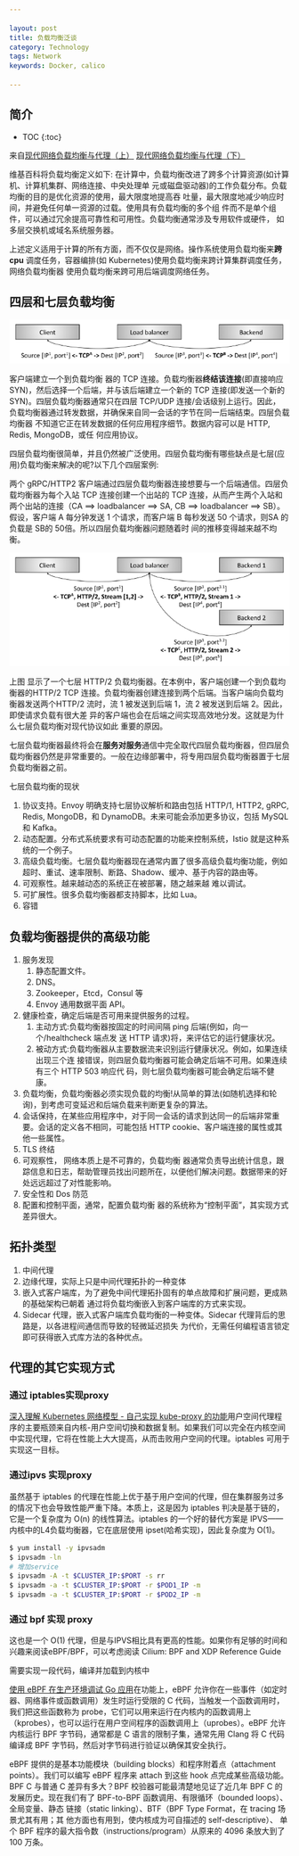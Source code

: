 ```yaml
---

layout: post
title: 负载均衡泛谈
category: Technology
tags: Network
keywords: Docker, calico

---
```


## 简介

* TOC
{:toc}

来自[现代网络负载均衡与代理（上）](https://mp.weixin.qq.com/s/FwuEUAKU245tCa-UNtVYLw) [现代网络负载均衡与代理（下）](https://mp.weixin.qq.com/s/8DjdPUoXAJuURhdGoBCcXA)

维基百科将负载均衡定义如下: 在计算中，负载均衡改进了跨多个计算资源(如计算机、计算机集群、网络连接、中央处理单 元或磁盘驱动器)的工作负载分布。负载均衡的目的是优化资源的使用，最大限度地提高吞 吐量，最大限度地减少响应时间，并避免任何单一资源的过载。使用具有负载均衡的多个组 件而不是单个组件，可以通过冗余提高可靠性和可用性。负载均衡通常涉及专用软件或硬件， 如多层交换机或域名系统服务器。

上述定义适用于计算的所有方面，而不仅仅是网络。操作系统使用负载均衡来**跨cpu** 调度任务，容器编排(如 Kubernetes)使用负载均衡来跨计算集群调度任务，网络负载均衡器 使用负载均衡来跨可用后端调度网络任务。

## 四层和七层负载均衡

![](/public/upload/network/four_layer_load_balance.jpeg)

客户端建立一个到负载均衡 器的 TCP 连接。负载均衡器**终结该连接**(即直接响应 SYN)，然后选择一个后端，并与该后端建立一个新的 TCP 连接(即发送一个新的 SYN)。四层负载均衡器通常只在四层 TCP/UDP 连接/会话级别上运行。因此， 负载均衡器通过转发数据，并确保来自同一会话的字节在同一后端结束。四层负载均衡器 不知道它正在转发数据的任何应用程序细节。数据内容可以是 HTTP, Redis, MongoDB，或任 何应用协议。

四层负载均衡很简单，并且仍然被广泛使用。四层负载均衡有哪些缺点是七层(应用)负载均衡来解决的呢?以下几个四层案例:

两个 gRPC/HTTP2 客户端通过四层负载均衡器连接想要与一个后端通信。四层负载均衡器为每个入站 TCP 连接创建一个出站的 TCP 连接，从而产生两个入站和两个出站的连接（CA ==> loadbalancer ==> SA, CB ==> loadbalancer ==> SB）。假设，客户端 A 每分钟发送 1 个请求，而客户端 B 每秒发送 50 个请求，则SA 的负载是 SB的 50倍。所以四层负载均衡器问题随着时 间的推移变得越来越不均衡。

![](/public/upload/network/seven_layer_load_balance.jpeg)

上图 显示了一个七层 HTTP/2 负载均衡器。在本例中，客户端创建一个到负载均衡器的HTTP/2 TCP 连接。负载均衡器创建连接到两个后端。当客户端向负载均衡器发送两个HTTP/2 流时，流 1 被发送到后端 1，流 2 被发送到后端 2。因此，即使请求负载有很大差 异的客户端也会在后端之间实现高效地分发。这就是为什么七层负载均衡对现代协议如此 重要的原因。

七层负载均衡器最终将会在**服务对服务**通信中完全取代四层负载均衡器，但四层负载均衡器仍然是非常重要的。一般在边缘部署中，将专用四层负载均衡器置于七层负载均衡器之前。

七层负载均衡的现状
1. 协议支持。Envoy 明确支持七层协议解析和路由包括 HTTP/1, HTTP2, gRPC, Redis, MongoDB，和 DynamoDB。未来可能会添加更多协议，包括 MySQL 和 Kafka。
2. 动态配置。分布式系统要求有可动态配置的功能来控制系统，Istio 就是这种系统的一个例子。
3. 高级负载均衡。七层负载均衡器现在通常内置了很多高级负载均衡功能，例如超时、重试、速率限制、断路、Shadow、缓冲、基于内容的路由等。
4. 可观察性。越来越动态的系统正在被部署，随之越来越 难以调试。
5. 可扩展性。很多负载均衡器都支持脚本，比如 Lua。
6. 容错

## 负载均衡器提供的高级功能
1. 服务发现
    1. 静态配置文件。
    2. DNS。
    3. Zookeeper，Etcd，Consul 等
    4. Envoy 通用数据平面 API。
2. 健康检查，确定后端是否可用来提供服务的过程。
    1. 主动方式:负载均衡器按固定的时间间隔 ping 后端(例如，向一个/healthcheck 端点发 送 HTTP 请求)将，来评估它的运行健康状况。
    2. 被动方式:负载均衡器从主要数据流来识别运行健康状况。例如，如果连续出现三个连 接错误，则四层负载均衡器可能会确定后端不可用。如果连续有三个 HTTP 503 响应代 码，则七层负载均衡器可能会确定后端不健康。
3. 负载均衡，负载均衡器必须实现负载的均衡!从简单的算法(如随机选择和轮询)，到考虑可变延迟和后端负载来判断更复杂的算法。
4. 会话保持，在某些应用程序中，对于同一会话的请求到达同一的后端非常重要。会话的定义各不相同，可能包括 HTTP cookie、客户端连接的属性或其 他一些属性。
5. TLS 终结
6. 可观察性， 网络本质上是不可靠的，负载均衡 器通常负责导出统计信息，跟踪信息和日志，帮助管理员找出问题所在，以便他们解决问题。数据带来的好处远远超过了对性能影响。
7. 安全性和 Dos 防范
8. 配置和控制平面，通常，配置负载均衡 器的系统称为“控制平面”，其实现方式差异很大。

## 拓扑类型

1. 中间代理
2. 边缘代理，实际上只是中间代理拓扑的一种变体
3. 嵌入式客户端库，为了避免中间代理拓扑固有的单点故障和扩展问题，更成熟的基础架构已朝着 通过将负载均衡嵌入到客户端库的方式来实现。
4. Sidecar 代理，嵌入式客户端库负载均衡的一种变体。Sidecar 代理背后的思路是，以各进程间通信而导致的轻微延迟损失 为代价，无需任何编程语言锁定即可获得嵌入式库方法的各种优点。

## 代理的其它实现方式

### 通过 iptables实现proxy

[深入理解 Kubernetes 网络模型 - 自己实现 kube-proxy 的功能](https://mp.weixin.qq.com/s/zWH5gAWpeAGie9hMrGscEg)用户空间代理程序的主要瓶颈来自内核-用户空间切换和数据复制。如果我们可以完全在内核空间中实现代理，它将在性能上大大提高，从而击败用户空间的代理。iptables 可用于实现这一目标。

### 通过ipvs 实现proxy

虽然基于 iptables 的代理在性能上优于基于用户空间的代理，但在集群服务过多的情况下也会导致性能严重下降。本质上，这是因为 iptables 判决是基于链的，它是一个复杂度为 O(n) 的线性算法。iptables 的一个好的替代方案是 IPVS——内核中的L4负载均衡器，它在底层使用 ipset(哈希实现)，因此复杂度为 O(1)。

```sh
$ yum install -y ipvsadm
$ ipvsadm -ln
# 增加service
$ ipvsadm -A -t $CLUSTER_IP:$PORT -s rr
$ ipvsadm -a -t $CLUSTER_IP:$PORT -r $POD1_IP -m
$ ipvsadm -a -t $CLUSTER_IP:$PORT -r $POD2_IP -m
```

### 通过 bpf 实现 proxy  

这也是一个 O(1) 代理，但是与IPVS相比具有更高的性能。如果你有足够的时间和兴趣来阅读eBPF/BPF，可以考虑阅读 Cilium: BPF and XDP Reference Guide

需要实现一段代码，编译并加载到内核中

[使用 eBPF 在生产环境调试 Go 应用](https://mp.weixin.qq.com/s/8TgXD8coi7sltrVURgzz4A)在功能上，eBPF 允许你在一些事件（如定时器、网络事件或函数调用）发生时运行受限的 C 代码，当触发一个函数调用时，我们把这些函数称为 probe，它们可以用来运行在内核内的函数调用上（kprobes），也可以运行在用户空间程序的函数调用上（uprobes）。eBPF 允许内核运行 BPF 字节码，通常都是 C 语言的限制子集，通常先用 Clang 将 C 代码编译成 BPF 字节码，然后对字节码进行验证以确保其安全执行。

eBPF 提供的是基本功能模块（building blocks）和程序附着点（attachment points）。我们可以编写 eBPF 程序来 attach 到这些 hook 点完成某些高级功能。BPF C 与普通 C 差异有多大？BPF 校验器可能最清楚地见证了近几年 BPF C 的发展历史。现在我们有了 BPF-to-BPF 函数调用、有限循环（bounded loops）、全局变量、静态 链接（static linking）、BTF（BPF Type Format，在 tracing 场景尤其有用；其 他方面也有用到，使内核成为可自描述的 self-descriptive）、 单个 BPF 程序的最大指令数（instructions/program）从原来的 4096 条放大到了 100 万条。